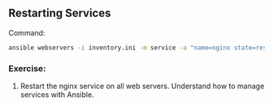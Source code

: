 ## Restarting Services

Command:
```sh
ansible webservers -i inventory.ini -m service -a "name=nginx state=restarted" --become -K
```
### Exercise:

1. Restart the nginx service on all web servers. Understand how to manage services with Ansible.



